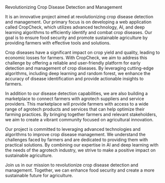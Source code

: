 Revolutionizing Crop Disease Detection and Management

It is an innovative project aimed at revolutionizing crop disease detection and management. Our primary focus is on developing a web application called CropCheck, which utilizes advanced technology, AI, and deep learning algorithms to efficiently identify and combat crop diseases. Our goal is to ensure food security and promote sustainable agriculture by providing farmers with effective tools and solutions.

Crop diseases have a significant impact on crop yield and quality, leading to economic losses for farmers. With CropCheck, we aim to address this challenge by offering a reliable and user-friendly platform for early detection and management of crop diseases. By leveraging cutting-edge algorithms, including deep learning and random forest, we enhance the accuracy of disease identification and provide actionable insights to farmers.

In addition to our disease detection capabilities, we are also building a marketplace to connect farmers with agrotech suppliers and service providers. This marketplace will provide farmers with access to a wide range of agrotech products and services that can help optimize their farming practices. By bringing together farmers and relevant stakeholders, we aim to create a vibrant community focused on agricultural innovation.

Our project is committed to leveraging advanced technologies and algorithms to improve crop disease management. We understand the challenges faced by farmers and are dedicated to providing them with practical solutions. By combining our expertise in AI and deep learning with the needs of the agrotech industry, we strive to make a positive impact on sustainable agriculture.

Join us in our mission to revolutionize crop disease detection and management. Together, we can enhance food security and create a more sustainable future for agriculture.
